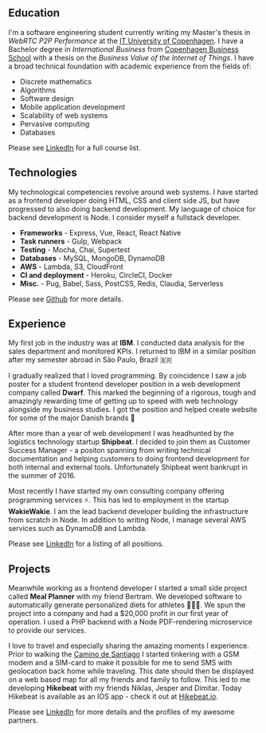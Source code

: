 ## Education
I'm a software engineering student currently writing my Master's thesis in *WebRTC P2P Performance* at the [IT University of Copenhagen](http://itu.dk). I have a Bachelor degree in *International Business* from [Copenhagen Business School](http://cbs.dk) with a thesis on the *Business Value of the Internet of Things*. I have a broad technical foundation with academic experience from the fields of:

- Discrete mathematics 
- Algorithms 
- Software design 
- Mobile application development
- Scalability of web systems
- Pervasive computing
- Databases 

Please see [LinkedIn](https://www.linkedin.com/in/theodor-c-listov-lindekaer-3289833b) for a full course list.

## Technologies
My technological competencies revolve around web systems. I have started as a frontend developer doing HTML, CSS and client side JS, but have progressed to also doing backend development. My language of choice for backend development is Node. I consider myself a fullstack developer.

- **Frameworks** - Express, Vue, React, React Native
- **Task runners** - Gulp, Webpack
- **Testing** - Mocha, Chai, Supertest
- **Databases** - MySQL, MongoDB, DynamoDB
- **AWS** - Lambda, S3, CloudFront
- **CI and deployment** - Heroku, CircleCI, Docker
- **Misc.** - Pug, Babel, Sass, PostCSS, Redis, Claudia, Serverless 

Please see [Github](https://github.com/lindekaer) for more details.

## Experience
My first job in the industry was at **IBM**. I conducted data analysis for the sales department and monitored KPIs. I returned to IBM in a similar position after my semester abroad in São Paulo, Brazil 🇧🇷

I gradually realized that I loved programming. By coincidence I saw a job poster for a student frontend developer position in a web development company called **Dwarf**. This marked the beginning of a rigorous, tough and amazingly rewarding time of getting up to speed with web technology alongside my business studies. I got the position and helped create website for some of the major Danish brands 🚀

After more than a year of web development I was headhunted by the logistics technology startup **Shipbeat**. I decided to join them as Customer Success Manager - a positon spanning from writing technical documentation and helping customers to doing frontend development for both internal and external tools. Unfortunately Shipbeat went bankrupt in the summer of 2016.

Most recently I have started my own consulting company offering programming services ⚡️. This has led to employment in the startup **WakieWakie**. I am the lead backend developer building the infrastructure from scratch in Node. In addition to writing Node, I manage several AWS services such as DynamoDB and Lambda.

Please see [LinkedIn](https://www.linkedin.com/in/theodor-c-listov-lindekaer-3289833b) for a listing of all positions.

## Projects
Meanwhile working as a frontend developer I started a small side project called **Meal Planner** with my friend Bertram. We developed software to automatically generate personalized diets for athletes 🍇🍉🍌. We spun the project into a company and had a $20,000 profit in our first year of operation. I used a PHP backend with a Node PDF-rendering microservice to provide our services.

I love to travel and especially sharing the amazing moments I experience. Prior to walking the [Camino de Santiago](http://lindekaer.com/camino-de-santiago.html) I started tinkering with a GSM modem and a SIM-card to make it possible for me to send SMS with geolocation back home while traveling. This date should then be displayed on a web based map for all my friends and family to follow. This led to me developing **Hikebeat** with my friends Niklas, Jesper and Dimitar. Today Hikebeat is available as an IOS app - check it out at [Hikebeat.io](https://hikebeat.io). 

Please see [LinkedIn](https://www.linkedin.com/in/theodor-c-listov-lindekaer-3289833b) for more details and the profiles of my awesome partners.
